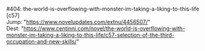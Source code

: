 #404: the-world-is-overflowing-with-monster-im-taking-a-liking-to-this-life [c57] <br/>
Jump: "https://www.novelupdates.com/extnu/4456507/" <br/>
Dest: "https://www.centinni.com/novel/the-world-is-overflowing-with-monster-im-taking-a-liking-to-this-life/c57-selection-of-the-third-occupation-and-new-skills/"